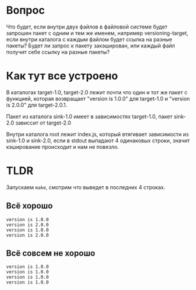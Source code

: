 # Вопрос

Что будет, если внутри двух файлов в файловой системе будет запрошен пакет с одним и тем же именем, например versioning-target, если внутри каталога с каждым файлом будет ссылка на разные пакеты? Будет ли запрос к пакету закэширован, или каждый файл получит себе ссылку на разные пакеты?

# Как тут все устроено

В каталогах target-1.0, target-2.0 лежит почти что один и тот же пакет с функцией, которая возвращает "version is 1.0.0" для target-1.0 и "version is 2.0.0" для target-2.0.1.

Пакет из каталога sink-1.0 имеет в зависимостях target-1.0, пакет sink-2.0 зависсит от target-2.0

Внутри каталога root лежит index.js, который втягивает зависимости из sink-1.0 и sink-2.0, если в stdout выпадают 4 одинаковых строки, значит кэширование происходит и нам не повезло.

# TLDR

Запускаем `make`, смотрим что выведет в последних 4 строках.

## Всё хорошо

```
version is 1.0.0
version is 2.0.0
version is 1.0.0
version is 2.0.0
```

## Всё совсем не хорошо

```
version is 1.0.0
version is 1.0.0
version is 1.0.0
version is 1.0.0
```
